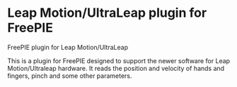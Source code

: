 Leap Motion/UltraLeap plugin for FreePIE
=========

FreePIE plugin for Leap Motion/UltraLeap

This is a plugin for FreePIE designed to support the newer software for Leap Motion/Ultraleap hardware. It reads the position and velocity of hands and fingers, pinch and some other parameters.

